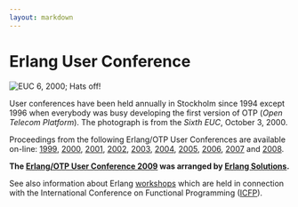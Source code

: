```yaml
---
layout: markdown
---
```

# Erlang User Conference

<img alt="EUC 6, 2000; Hats off!" border="0" src="//erlang.org/euc/00/euc/pic10.gif" />

User conferences have been held annually in Stockholm since 1994 except 1996 when everybody was busy developing the first version of OTP (*Open Telecom Platform*). The photograph is from the *Sixth EUC*, October 3, 2000.

Proceedings from the following Erlang/OTP User Conferences are available on-line: [1999](//erlang.org/euc/99/), [2000](//erlang.org/euc/00/), [2001](//erlang.org/euc/01/), [2002](//erlang.org/euc/02/), [2003](//erlang.org/euc/03/), [2004](//erlang.org/euc/04/), [2005](//erlang.org/euc/05/), [2006](//erlang.org/euc/06/), [2007](//erlang.org/euc/07/) and [2008](//erlang.org/euc/08/).

__The [Erlang/OTP User Conference 2009](http://www.erlang-factory.com/conference/ErlangUserConference2009) was arranged by [Erlang Solutions](http://www.erlang-solutions.com).__

See also information about Erlang [workshops](//www.erlang.org/workshop) which are held in connection with the International Conference on Functional Programming ([ICFP](http://www.cs.luc.edu/icfp/)).